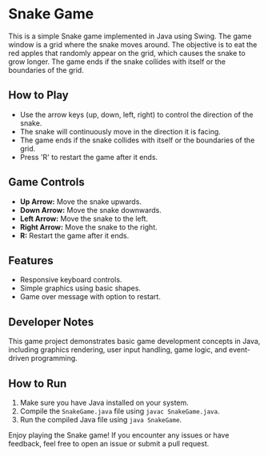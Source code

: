 # Snake Game

This is a simple Snake game implemented in Java using Swing. The game window is a grid where the snake moves around. The objective is to eat the red apples that randomly appear on the grid, which causes the snake to grow longer. The game ends if the snake collides with itself or the boundaries of the grid.

## How to Play

- Use the arrow keys (up, down, left, right) to control the direction of the snake.
- The snake will continuously move in the direction it is facing.
- The game ends if the snake collides with itself or the boundaries of the grid.
- Press 'R' to restart the game after it ends.

## Game Controls

- **Up Arrow:** Move the snake upwards.
- **Down Arrow:** Move the snake downwards.
- **Left Arrow:** Move the snake to the left.
- **Right Arrow:** Move the snake to the right.
- **R:** Restart the game after it ends.

## Features

- Responsive keyboard controls.
- Simple graphics using basic shapes.
- Game over message with option to restart.

## Developer Notes

This game project demonstrates basic game development concepts in Java, including graphics rendering, user input handling, game logic, and event-driven programming.

## How to Run

1. Make sure you have Java installed on your system.
2. Compile the `SnakeGame.java` file using `javac SnakeGame.java`.
3. Run the compiled Java file using `java SnakeGame`.

Enjoy playing the Snake game! If you encounter any issues or have feedback, feel free to open an issue or submit a pull request.
